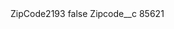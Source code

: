 <?xml version="1.0" encoding="UTF-8"?>
<CustomMetadata xmlns="http://soap.sforce.com/2006/04/metadata" xmlns:xsi="http://www.w3.org/2001/XMLSchema-instance" xmlns:xsd="http://www.w3.org/2001/XMLSchema">
    <label>ZipCode2193</label>
    <protected>false</protected>
    <values>
        <field>Zipcode__c</field>
        <value xsi:type="xsd:string">85621</value>
    </values>
</CustomMetadata>
